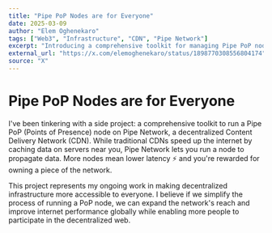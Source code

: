 ```yaml
---
title: "Pipe PoP Nodes are for Everyone"
date: 2025-03-09
author: "Elem Oghenekaro"
tags: ["Web3", "Infrastructure", "CDN", "Pipe Network"]
excerpt: "Introducing a comprehensive toolkit for managing Pipe PoP nodes - making decentralized CDN infrastructure accessible to everyone through simplified node management and deployment."
external_url: "https://x.com/elemoghenekaro/status/1898770308556804174"
source: "X"
---
```


# Pipe PoP Nodes are for Everyone

<blockquote class="twitter-tweet">
<a href="https://x.com/elemoghenekaro/status/1898770308556804174"></a>
</blockquote>
<script async src="https://platform.twitter.com/widgets.js" charset="utf-8"></script>

I've been tinkering with a side project: a comprehensive toolkit to run a Pipe PoP (Points of Presence) node on Pipe Network, a decentralized Content Delivery Network (CDN). While traditional CDNs speed up the internet by caching data on servers near you, Pipe Network lets you run a node to propagate data. More nodes mean lower latency ⚡️ and you're rewarded for owning a piece of the network.

This project represents my ongoing work in making decentralized infrastructure more accessible to everyone. I believe if we simplify the process of running a PoP node, we can expand the network's reach and improve internet performance globally while enabling more people to participate in the decentralized web. 
